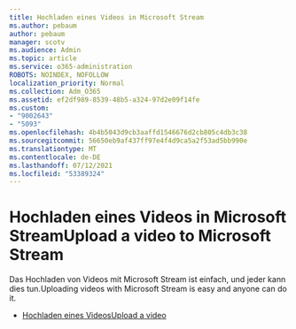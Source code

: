 ```yaml
---
title: Hochladen eines Videos in Microsoft Stream
ms.author: pebaum
author: pebaum
manager: scotv
ms.audience: Admin
ms.topic: article
ms.service: o365-administration
ROBOTS: NOINDEX, NOFOLLOW
localization_priority: Normal
ms.collection: Adm_O365
ms.assetid: ef2df989-8539-48b5-a324-97d2e09f14fe
ms.custom:
- "9002643"
- "5093"
ms.openlocfilehash: 4b4b5043d9cb3aaffd1546676d2cb805c4db3c38
ms.sourcegitcommit: 56650eb9af437ff97e4f4d9ca5a2f53ad5bb990e
ms.translationtype: MT
ms.contentlocale: de-DE
ms.lasthandoff: 07/12/2021
ms.locfileid: "53389324"
---
```

# <a name="upload-a-video-to-microsoft-stream"></a><span data-ttu-id="77388-102">Hochladen eines Videos in Microsoft Stream</span><span class="sxs-lookup"><span data-stu-id="77388-102">Upload a video to Microsoft Stream</span></span>

<span data-ttu-id="77388-103">Das Hochladen von Videos mit Microsoft Stream ist einfach, und jeder kann dies tun.</span><span class="sxs-lookup"><span data-stu-id="77388-103">Uploading videos with Microsoft Stream is easy and anyone can do it.</span></span>

- [<span data-ttu-id="77388-104">Hochladen eines Videos</span><span class="sxs-lookup"><span data-stu-id="77388-104">Upload a video</span></span>](/stream/portal-upload-video)
